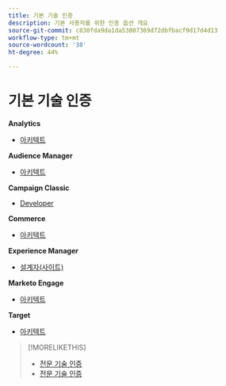 ```yaml
---
title: 기본 기술 인증
description: 기본 사용자를 위한 인증 옵션 개요
source-git-commit: c830fda9da1da53807369d72dbfbacf9d17d4d13
workflow-type: tm+mt
source-wordcount: '38'
ht-degree: 44%

---
```


# 기본 기술 인증


**Analytics**

* [아키텍트](/help/certifications/aa/aa-m-architect.md) <!--AD0-E207-->

**Audience Manager**

* [아키텍트](/help/certifications/aam/aam-m-architect.md) <!--AD0-E454-->

**Campaign Classic**

* [Developer](/help/certifications/acc/acc-m-developer.md) <!--AD0-E328-->

**Commerce**

* [아키텍트](/help/certifications/ac/ac-m-architect.md) <!--AD0-E718-->

**Experience Manager**

* [설계자(사이트)](/help/certifications/aem/aem-sites-m-architect.md) <!--AD0-E117-->

**Marketo Engage**

* [아키텍트](/help/certifications/ame/ame-m-architect.md) <!--AD0-E556-->

**Target**

* [아키텍트](/help/certifications/at/at-m-architect.md) <!--AD0-E407-->

>[!MORELIKETHIS]
>
>* [전문 기술 인증](expert.md)
>* [전문 기술 인증](professional.md)

